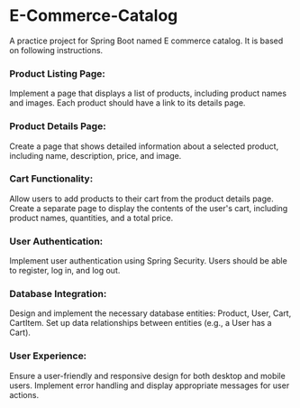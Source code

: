 # E-Commerce-Catalog
A practice project for Spring Boot named E commerce catalog. 
It is based on following instructions.

### Product Listing Page:
Implement a page that displays a list of products, including product names and images.
Each product should have a link to its details page.
### Product Details Page:
Create a page that shows detailed information about a selected product, including name, description, price, and image.
### Cart Functionality:
Allow users to add products to their cart from the product details page.
Create a separate page to display the contents of the user's cart, including product names, quantities, and a total price.
### User Authentication:
Implement user authentication using Spring Security.
Users should be able to register, log in, and log out.
### Database Integration:
Design and implement the necessary database entities: Product, User, Cart, CartItem.
Set up data relationships between entities (e.g., a User has a Cart).
### User Experience:
Ensure a user-friendly and responsive design for both desktop and mobile users.
Implement error handling and display appropriate messages for user actions.
